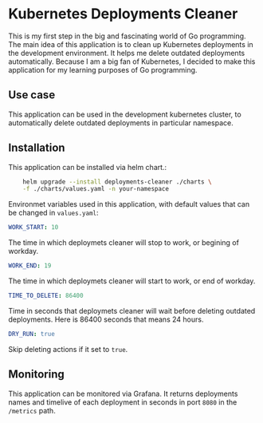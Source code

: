 # Kubernetes Deployments Cleaner

This is my first step in the big and fascinating world of Go programming.
The main idea of this application is to clean up Kubernetes deployments in the
development environment. It helps me delete outdated deployments automatically.
Because I am a big fan of Kubernetes, I decided to make this application for
my learning purposes of Go programming.

## Use case

This application can be used in the development kubernetes cluster, to
automatically delete outdated deployments in particular namespace.

## Installation

This application can be installed via helm chart.:

```bash
    helm upgrade --install deployments-cleaner ./charts \
    -f ./charts/values.yaml -n your-namespace
```

Environmet variables used in this application, with default values that
can be changed in `values.yaml`:

```yaml
WORK_START: 10
```

The time in which deploymets cleaner will stop to work, or begining of workday.

```yaml
WORK_END: 19
```

The time in which deploymets cleaner will start to work, or end of workday.

```yaml
TIME_TO_DELETE: 86400
```

Time in seconds that deploymets cleaner will wait before deleting outdated
deployments. Here is 86400 seconds that means 24 hours.

```yaml
DRY_RUN: true
```

Skip deleting actions if it set to `true`.

## Monitoring

This application can be monitored via Grafana. It returns deployments
names and timelive of each deployment in seconds in port `8080` in the
`/metrics` path.
